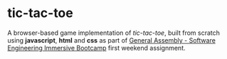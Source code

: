 # tic-tac-toe

A browser-based game implementation of *tic-tac-toe*, built from scratch using **javascript**, **html** and **css** as part of [General Assembly - Software Engineering Immersive Bootcamp](https://generalassemb.ly/education/software-engineering-immersive) first weekend assignment.